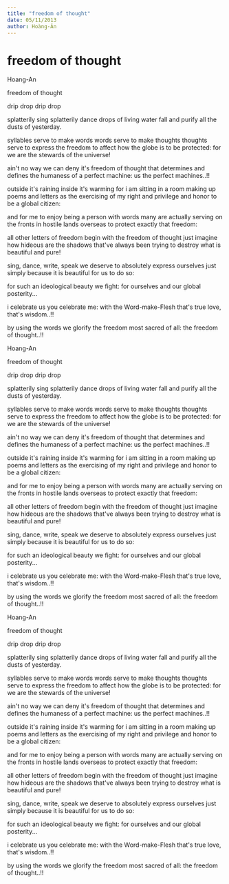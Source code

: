 ```yaml
---
title: "freedom of thought"
date: 05/11/2013
author: Hoàng-Ân
---
```


# freedom of thought

Hoang-An

freedom of thought


drip
drop
drip
drop

splatterily sing
splatterily dance
drops of living water
fall and purify
all the dusts of yesterday.

syllables serve to
make words
words serve to
make thoughts
thoughts serve
to express
the freedom to affect
how the globe is to be
protected:
for we are
the stewards of the universe!

ain't no way we can deny
it's freedom of thought
that determines and defines
the humaness of a
perfect machine:
us the perfect machines..!!

outside it's raining
inside it's warming
for i am sitting in a room
making up poems and letters
as the exercising of my right
and privilege and honor
to be a global citizen:

and for me to enjoy
being a person with words
many are actually
serving o­n the fronts
in hostile lands overseas
to protect exactly that freedom:

all other letters of freedom
begin with the freedom of thought
just imagine how hideous
are the shadows that've always
been trying to destroy
what is beautiful and pure!

sing, dance, write, speak
we deserve to absolutely
express ourselves
just simply because
it is beautiful for us to do so:

for such an ideological beauty
we fight: for ourselves and
our global posterity...

i celebrate us
you celebrate me:
with the Word-make-Flesh
that's true love,
that's wisdom..!!

by using the words
we glorify the freedom
most sacred of all:
the freedom of thought..!!

Hoang-An

freedom of thought


drip
drop
drip
drop

splatterily sing
splatterily dance
drops of living water
fall and purify
all the dusts of yesterday.

syllables serve to
make words
words serve to
make thoughts
thoughts serve
to express
the freedom to affect
how the globe is to be
protected:
for we are
the stewards of the universe!

ain't no way we can deny
it's freedom of thought
that determines and defines
the humaness of a
perfect machine:
us the perfect machines..!!

outside it's raining
inside it's warming
for i am sitting in a room
making up poems and letters
as the exercising of my right
and privilege and honor
to be a global citizen:

and for me to enjoy
being a person with words
many are actually
serving o­n the fronts
in hostile lands overseas
to protect exactly that freedom:

all other letters of freedom
begin with the freedom of thought
just imagine how hideous
are the shadows that've always
been trying to destroy
what is beautiful and pure!

sing, dance, write, speak
we deserve to absolutely
express ourselves
just simply because
it is beautiful for us to do so:

for such an ideological beauty
we fight: for ourselves and
our global posterity...

i celebrate us
you celebrate me:
with the Word-make-Flesh
that's true love,
that's wisdom..!!

by using the words
we glorify the freedom
most sacred of all:
the freedom of thought..!!

Hoang-An

freedom of thought


drip
drop
drip
drop

splatterily sing
splatterily dance
drops of living water
fall and purify
all the dusts of yesterday.

syllables serve to
make words
words serve to
make thoughts
thoughts serve
to express
the freedom to affect
how the globe is to be
protected:
for we are
the stewards of the universe!

ain't no way we can deny
it's freedom of thought
that determines and defines
the humaness of a
perfect machine:
us the perfect machines..!!

outside it's raining
inside it's warming
for i am sitting in a room
making up poems and letters
as the exercising of my right
and privilege and honor
to be a global citizen:

and for me to enjoy
being a person with words
many are actually
serving o­n the fronts
in hostile lands overseas
to protect exactly that freedom:

all other letters of freedom
begin with the freedom of thought
just imagine how hideous
are the shadows that've always
been trying to destroy
what is beautiful and pure!

sing, dance, write, speak
we deserve to absolutely
express ourselves
just simply because
it is beautiful for us to do so:

for such an ideological beauty
we fight: for ourselves and
our global posterity...

i celebrate us
you celebrate me:
with the Word-make-Flesh
that's true love,
that's wisdom..!!

by using the words
we glorify the freedom
most sacred of all:
the freedom of thought..!!
